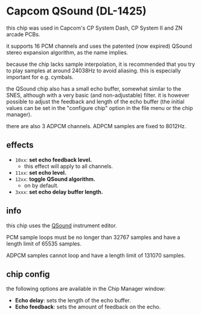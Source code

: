 # Capcom QSound (DL-1425)

this chip was used in Capcom's CP System Dash, CP System II and ZN arcade PCBs.

it supports 16 PCM channels and uses the patented (now expired) QSound stereo expansion algorithm, as the name implies.

because the chip lacks sample interpolation, it is recommended that you try to play samples at around 24038Hz to avoid aliasing. this is especially important for e.g. cymbals.

the QSound chip also has a small echo buffer, somewhat similar to the SNES, although with a very basic (and non-adjustable) filter. it is however possible to adjust the feedback and length of the echo buffer (the initial values can be set in the "configure chip" option in the file menu or the chip manager).

there are also 3 ADPCM channels. ADPCM samples are fixed to 8012Hz.

## effects

- `10xx`: **set echo feedback level.**
  - this effect will apply to all channels.
- `11xx`: **set echo level.**
- `12xx`: **toggle QSound algorithm.**
  - on by default.
- `3xxx`: **set echo delay buffer length.**

## info

this chip uses the [QSound](../4-instrument/qsound.md) instrument editor.

PCM sample loops must be no longer than 32767 samples and have a length limit of 65535 samples.

ADPCM samples cannot loop and have a length limit of 131070 samples.

## chip config

the following options are available in the Chip Manager window:

- **Echo delay**: sets the length of the echo buffer.
- **Echo feedback**: sets the amount of feedback on the echo.
